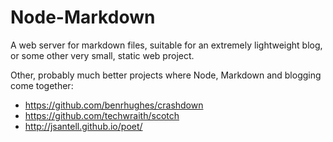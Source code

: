 Node-Markdown
=============

A web server for markdown files, suitable for an extremely lightweight blog, or
some other very small, static web project.

Other, probably much better projects where Node, Markdown and blogging come
together:

* https://github.com/benrhughes/crashdown
* https://github.com/techwraith/scotch
* http://jsantell.github.io/poet/

